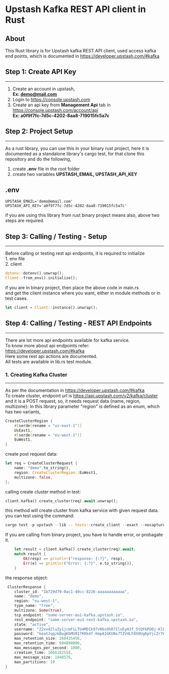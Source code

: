 # Upstash Kafka REST API client in Rust

## About

This Rust library is for Upstash kafka REST API client, used access kafka end points, which is documented in https://developer.upstash.com/#kafka

## Step 1: Create API Key
---
1. Create an account in upstash,<br/> **Ex: demo@mail.com**
2. Login to https://console.upstash.com
3. Create an api key from **Management Api** tab in https://console.upstash.com/account/api <br/> **Ex: a0f9f7fc-7d5c-4202-8aa8-719015fc5a7c**

## Step 2: Project Setup
---
As a rust library, you can use this in your binary rust project, here it is documented as a standalone library's cargo test, for that clone this repository and do the following,

1. create **.env** file in the root folder
2. create two variables **UPSTASH_EMAIL, UPSTASH_API_KEY** <br/>

.env
--- 
```
UPSTASH_EMAIL='demo@email.com'
UPSTASH_API_KEY='a0f9f7fc-7d5c-4202-8aa8-719015fc5a7c'
```
if you are using this library from rust binary project means also, above two steps are required.

## Step 3: Calling / Testing - Setup
---
Before calling or testing rest api endpoints, it is required to initialize <br/>
    1. env file <br/>
    2. client <br/>
```rs
dotenv::dotenv().unwrap();
Client::from_env().initialize();
```
if you are in binary project, then place the above code in main.rs<br/>
and get the client instance where you want, either in module methods or in test cases.
```rs
let client = Client::instance().unwrap();
```

## Step 4: Calling / Testing - REST API Endpoints
---
There are lot more api endpoints available for kafka service.<br/> 
To know more about api endpoints refer: https://developer.upstash.com/#kafka <br/>
Here some rest api actions are documented.<br/>
All tests are available in lib.rs test module.

### 1. Creating Kafka Cluster
---

As per the documentation in https://developer.upstash.com/#kafka <br/> 
To create cluster, endpoint url is https://api.upstash.com/v2/kafka/cluster <br/>
and it is a POST request, so, it needs request data {name, region, multizone}:
In this library parameter "region" is defined as an enum, which has two variants,

```rs
CreateClusterRegion {
    #[serde(rename = "us-east-1")]
    UsEast1,
    #[serde(rename = "eu-west-1")]
    EuWest1,
}
```
create post request data:

```rs
let req = CreateClusterRequest {
    name: "demo".to_string(),
    region: CreateClusterRegion::EuWest1,
    multizone: false,
};
```
calling create cluster method in test:
```rs
client.kafka().create_cluster(req).await.unwrap();
```
this method will create cluster from kafka service with given request data.<br>
you can test using the command: 

```rs
cargo test -p upstash --lib -- tests::create_client --exact --nocapture
```
If you are calling from binary project, you have to handle error, or probagate it. 
```rs
    let result = client.kafka().create_cluster(req).await;
    match result {
        Ok(resp) => println!("response: {:?}", resp),
        Err(e) => println!("Error: {:?}", e.to_string()),
    }
```
the response object:
```rs
 ClusterResponse { 
    cluster_id: "1b729d79-0ac1-49cc-8226-aaaaaaaaaaaa", 
    name: "demo", 
    region: "eu-west-1", 
    type_name: "free", 
    multizone: Some(true), 
    tcp_endpoint: "some-server-eu1-kafka.upstash.io", 
    rest_endpoint: "some-server-eu1-rest-kafka.upstash.io", 
    state: "active", 
    username: "Z2xvd2luZy1jcmFiLTU4MDIk97vR6sOhR7IloEyH3f_5tOF6POOj-KlEgXbF7QA", 
    password: "keatJqqzkBugKbMU917KRk4f-KmpA1GKUNs7TZV4LF0X0Ug6pYjcZr7HfdExMmkOoFLp1w==", 
    max_retention_size: 268435456, 
    max_retention_time: 604800000, 
    max_messages_per_second: 1000, 
    creation_time: 1666182558, 
    max_message_size: 1048576, 
    max_partitions: 10 
}
```